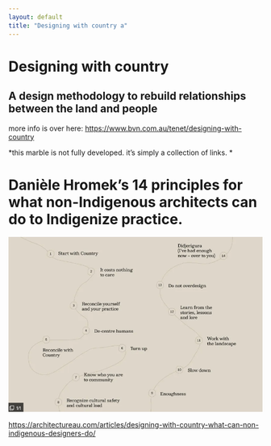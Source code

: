 ```yaml
---
layout: default
title: "Designing with country a"
---
```

# Designing with country
## A design methodology to rebuild relationships between the land and people


more info is over here: https://www.bvn.com.au/tenet/designing-with-country

*this marble is not fully developed. it’s simply a collection of links. *
# Danièle Hromek’s 14 principles for what non-Indigenous architects can do to Indigenize practice.

![](media/cleanshot_2024-02-12-at-08-43-59.png)

https://architectureau.com/articles/designing-with-country-what-can-non-indigenous-designers-do/
